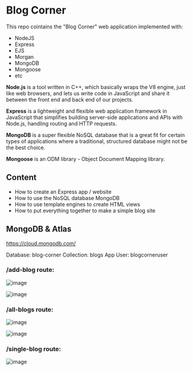 # Blog Corner

This repo cointains the "Blog Corner" web application implemented with:

- NodeJS
- Express
- EJS
- Morgan
- MongoDB
- Mongoose
- etc

<b>Node.js</b> is a tool written in C++, which basically wraps the V8 engine, just like web browsers, and lets us write code in JavaScript and share it between the front end and back end of our projects.

<b>Express</b> is a lightweight and flexible web application framework in JavaScript that simplifies building server-side applications and APIs with Node.js, handling routing and HTTP requests. 

<b>MongoDB</b> is a super flexible NoSQL database that is a great fit for certain types of applications where a traditional, structured database might not be the best choice. 

<b>Mongoose</b> is an ODM library - Object Document Mapping library. 


## Content

- How to create an Express app / website
- How to use the NoSQL database MongoDB
- How to use template engines to create HTML views
- How to put everything together to make a simple blog site

## MongoDB & Atlas

https://cloud.mongodb.com/

Database: blog-corner
Collection: blogs
App User: blogcorneruser

### /add-blog route:

![image](https://github.com/siomarapantarotto/nodejs-mongodb-blog/assets/5893219/ef9d1ec7-77d8-41a0-82f4-4edc618d0c4d)

![image](https://github.com/siomarapantarotto/nodejs-mongodb-blog/assets/5893219/36333f9d-3a74-4132-9d71-c7413452bd60)

### /all-blogs route:

![image](https://github.com/siomarapantarotto/nodejs-mongodb-blog/assets/5893219/00728fda-02cc-4c86-ac1b-f18e3323c396)

![image](https://github.com/siomarapantarotto/nodejs-mongodb-blog/assets/5893219/78141a6b-eea6-40b5-a28d-61a68fecad71)

### /single-blog route:

![image](https://github.com/siomarapantarotto/nodejs-mongodb-blog/assets/5893219/1cbb15b5-0691-416c-b100-cbe0e10f6607)

